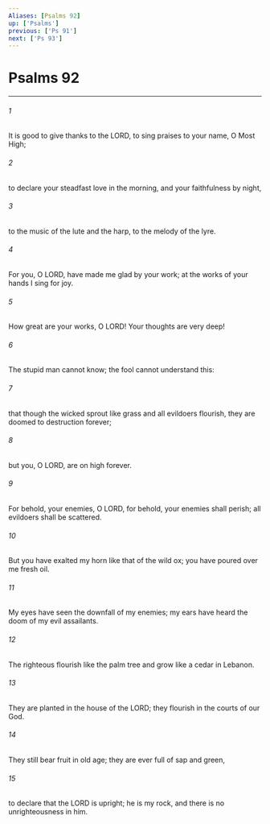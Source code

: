 ```yaml
---
Aliases: [Psalms 92]
up: ['Psalms']
previous: ['Ps 91']
next: ['Ps 93']
---
```

# Psalms 92
***



###### 1 
It is good to give thanks to the LORD, to sing praises to your name, O Most High; 

###### 2 
to declare your steadfast love in the morning, and your faithfulness by night, 

###### 3 
to the music of the lute and the harp, to the melody of the lyre. 

###### 4 
For you, O LORD, have made me glad by your work; at the works of your hands I sing for joy. 

###### 5 
How great are your works, O LORD! Your thoughts are very deep! 

###### 6 
The stupid man cannot know; the fool cannot understand this: 

###### 7 
that though the wicked sprout like grass and all evildoers flourish, they are doomed to destruction forever; 

###### 8 
but you, O LORD, are on high forever. 

###### 9 
For behold, your enemies, O LORD, for behold, your enemies shall perish; all evildoers shall be scattered. 

###### 10 
But you have exalted my horn like that of the wild ox; you have poured over me fresh oil. 

###### 11 
My eyes have seen the downfall of my enemies; my ears have heard the doom of my evil assailants. 

###### 12 
The righteous flourish like the palm tree and grow like a cedar in Lebanon. 

###### 13 
They are planted in the house of the LORD; they flourish in the courts of our God. 

###### 14 
They still bear fruit in old age; they are ever full of sap and green, 

###### 15 
to declare that the LORD is upright; he is my rock, and there is no unrighteousness in him.

